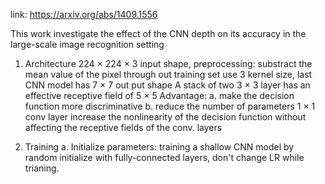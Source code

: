 link: https://arxiv.org/abs/1409.1556

This work investigate the effect of the CNN depth on its accuracy in the large-scale image recognition setting

1. Architecture
  224 × 224 × 3 input shape, preprocessing: substract the mean value of the pixel through out training set
  use 3 kernel size, last CNN model has 7 × 7 out put shape
  A stack of two 3 × 3 layer has an effective receptive field of 5 × 5
    Advantage: a. make the decision function more discriminative
               b. reduce the number of parameters
  1 × 1 conv layer increase the nonlinearity of the decision function without affecting the receptive fields of the conv. layers

2. Training
  a. Initialize parameters:
    training a shallow CNN model by random initialize with fully-connected layers, don't change LR while trianing.
    
